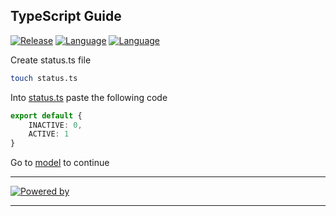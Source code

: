 ## TypeScript Guide
[![Release](https://img.shields.io/badge/Platform-TypeScript-blue)]()
[![Language](https://img.shields.io/badge/Languaje-NodeJS-brightgreen)]()
[![Language](https://img.shields.io/badge/Command-npm-lightgrey)]()


Create status.ts file
```bash
touch status.ts
```

Into [status.ts](status.ts) paste the following code
```ts
export default {
    INACTIVE: 0,
    ACTIVE: 1
}
``` 

Go to [model](../) to continue

***
[![Powered by](https://img.shields.io/badge/Powered%20by-Eduardo%20Salas-blue)]()
***
